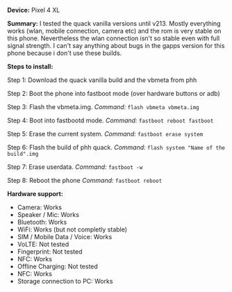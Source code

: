 **Device:** Pixel 4 XL

**Summary:** I tested the quack vanilla versions until v213. Mostly everything works (wlan, mobile connection, camera etc) and the rom is very stable on this phone. Nevertheless the wlan connection isn't so stable even with full signal strength. 
I can't say anything about bugs in the gapps version for this phone because i don't use these builds.


**Steps to install:**

   Step 1: Download the quack vanilla build and the vbmeta from phh

   Step 2: Boot the phone into fastboot mode (over hardware buttons or adb)
    
   Step 3: Flash the vbmeta.img. 
           _Command:_ `flash vbmeta vbmeta.img`

   Step 4: Boot into fastbootd mode.
           _Command:_ `fastboot reboot fastboot`

   Step 5: Erase the current system.
           _Command:_ `fastboot erase system`

   Step 6: Flash the build of phh quack.
           _Command:_ `flash system "Name of the build".img`

   Step 7: Erase userdata.
           _Command:_ `fastboot -w`

   Step 8: Reboot the phone
          _Command:_ `fastboot reboot`


**Hardware support:**

* Camera: Works
* Speaker / Mic: Works
* Bluetooth: Works
* WiFi: Works (but not completly stable)
* SIM / Mobile Data / Voice: Works
* VoLTE: Not tested 
* Fingerprint: Not tested
* NFC: Works
* Offline Charging: Not tested
* NFC: Works
* Storage connection to PC: Works